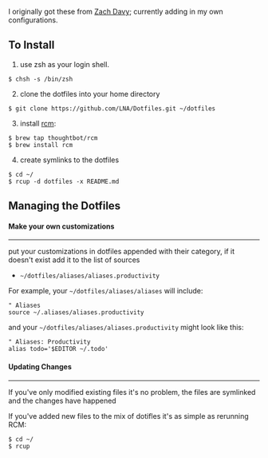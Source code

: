 I originally got these from [Zach Davy](https://github.com/zachmokahn); currently adding in my own configurations.

To Install
------------------

1. use zsh as your login shell.
```
$ chsh -s /bin/zsh
```

2. clone the dotfiles into your home directory
```
$ git clone https://github.com/LNA/Dotfiles.git ~/dotfiles
```

3. install [rcm](https://github.com/thoughtbot/rcm):
```
$ brew tap thoughtbot/rcm
$ brew install rcm
```

4. create symlinks to the dotfiles
```
$ cd ~/
$ rcup -d dotfiles -x README.md
```

Managing the Dotfiles
------------------

#### Make your own customizations
***

put your customizations in dotfiles appended with their category, if it doesn't
exist add it to the list of sources

* `~/dotfiles/aliases/aliases.productivity`

For example, your `~/dotfiles/aliases/aliases` will include:
```
" Aliases
source ~/.aliases/aliases.productivity
```

and your `~/dotfiles/aliases/aliases.productivity` might look like this:
```
" Aliases: Productivity
alias todo='$EDITOR ~/.todo'
```

#### Updating Changes
***

If you've only modified existing files it's no problem, the files are symlinked
and the changes have happened

If you've added new files to the mix of dotifles it's as simple as rerunning RCM:
```
$ cd ~/
$ rcup
```
